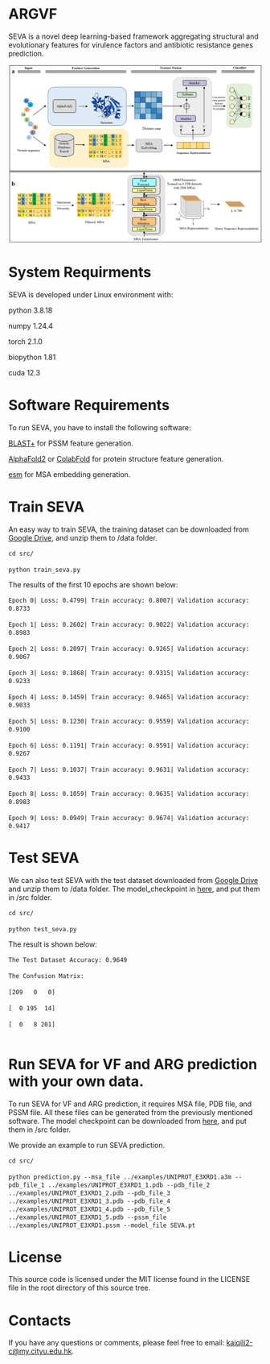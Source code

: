 # ARGVF
SEVA is a novel deep learning-based framework aggregating structural and evolutionary features for virulence factors and antibiotic resistance genes prediction.

![Image text](https://github.com/kaiqili2/SEVA/blob/main/framework.PNG)

# System Requirments
SEVA is developed under Linux environment with:

python 3.8.18

numpy 1.24.4

torch 2.1.0

biopython 1.81

cuda 12.3

# Software Requirements
To run SEVA, you have to install the following software:

[BLAST+](https://ftp.ncbi.nlm.nih.gov/blast/executables/blast+/LATEST/) for PSSM feature generation.

[AlphaFold2](https://github.com/google-deepmind/alphafold) or [ColabFold](https://github.com/sokrypton/ColabFold) for protein structure feature generation.

[esm](https://github.com/facebookresearch/esm) for MSA embedding generation.


# Train SEVA
An easy way to train SEVA, the training dataset can be downloaded from [Google Drive](https://drive.google.com/file/d/1-hEIfi09xz-pLhVwCXhfmQNoBZUv8KFv/view?usp=drive_link), and unzip them to /data folder.
```
cd src/

python train_seva.py
```
The results of the first 10 epochs are shown below:
```
Epoch 0| Loss: 0.4799| Train accuracy: 0.8007| Validation accuracy: 0.8733

Epoch 1| Loss: 0.2602| Train accuracy: 0.9022| Validation accuracy: 0.8983

Epoch 2| Loss: 0.2097| Train accuracy: 0.9265| Validation accuracy: 0.9067

Epoch 3| Loss: 0.1868| Train accuracy: 0.9315| Validation accuracy: 0.9233

Epoch 4| Loss: 0.1459| Train accuracy: 0.9465| Validation accuracy: 0.9033

Epoch 5| Loss: 0.1230| Train accuracy: 0.9559| Validation accuracy: 0.9100

Epoch 6| Loss: 0.1191| Train accuracy: 0.9591| Validation accuracy: 0.9267

Epoch 7| Loss: 0.1037| Train accuracy: 0.9631| Validation accuracy: 0.9433

Epoch 8| Loss: 0.1059| Train accuracy: 0.9635| Validation accuracy: 0.8983

Epoch 9| Loss: 0.0949| Train accuracy: 0.9674| Validation accuracy: 0.9417

```

# Test SEVA
We can also test SEVA with the test dataset downloaded from [Google Drive](https://drive.google.com/file/d/1-hEIfi09xz-pLhVwCXhfmQNoBZUv8KFv/view?usp=drive_link) and unzip them to /data folder. The model_checkpoint in [here](https://drive.google.com/file/d/1-hXc_dObTe8b8IfKeP3vyiAt5QGwwl58/view?usp=drive_link), and put them in /src folder.
```
cd src/

python test_seva.py
```
The result is shown below:
```
The Test Dataset Accuracy: 0.9649

The Confusion Matrix:

[209   0   0]

[  0 195  14]

[  0   8 201]


```
# Run SEVA for VF and ARG prediction with your own data.
To run SEVA for VF and ARG prediction, it requires MSA file, PDB file, and PSSM file. All these files can be generated from the previously mentioned software. The model checkpoint can be downloaded from [here](https://drive.google.com/file/d/1-hXc_dObTe8b8IfKeP3vyiAt5QGwwl58/view?usp=drive_link), and put them in /src folder.

We provide an example to run SEVA prediction.
```
cd src/

python prediction.py --msa_file ../examples/UNIPROT_E3XRD1.a3m --pdb_file_1 ../examples/UNIPROT_E3XRD1_1.pdb --pdb_file_2 ../examples/UNIPROT_E3XRD1_2.pdb --pdb_file_3 ../examples/UNIPROT_E3XRD1_3.pdb --pdb_file_4 ../examples/UNIPROT_E3XRD1_4.pdb --pdb_file_5 ../examples/UNIPROT_E3XRD1_5.pdb --pssm_file ../examples/UNIPROT_E3XRD1.pssm --model_file SEVA.pt
```
# License
This source code is licensed under the MIT license found in the LICENSE file in the root directory of this source tree.

# Contacts
If you have any questions or comments, please feel free to email: kaiqili2-c@my.cityu.edu.hk.
